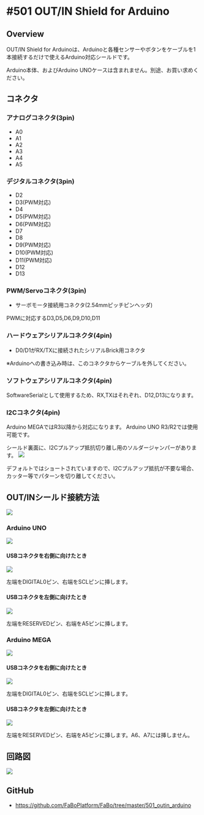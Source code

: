 # #501 OUT/IN Shield for Arduino

[](../img/500_outin/product/501.jpg)
<!--COLORME-->

## Overview
OUT/IN Shield for Arduinoは、Arduinoと各種センサーやボタンをケーブルを1本接続するだけで使えるArduino対応シールドです。

Arduino本体、およびArduino UNOケースは含まれません。別途、お買い求めください。

## コネクタ
[](../img/500_outin/connect/501.jpg)

### アナログコネクタ(3pin)
- A0
- A1
- A2
- A3
- A4
- A5

### デジタルコネクタ(3pin)
- D2
- D3(PWM対応)
- D4
- D5(PWM対応)
- D6(PWM対応)
- D7
- D8
- D9(PWM対応)
- D10(PWM対応)
- D11(PWM対応)
- D12
- D13

### PWM/Servoコネクタ(3pin)
- サーボモータ接続用コネクタ(2.54mmピッチピンヘッダ)

PWMに対応するD3,D5,D6,D9,D10,D11

### ハードウェアシリアルコネクタ(4pin)
- D0/D1がRX/TXに接続されたシリアルBrick用コネクタ

※Arduinoへの書き込み時は、このコネクタからケーブルを外してください。

### ソフトウェアシリアルコネクタ(4pin)
SoftwareSerialとして使用するため、RX,TXはそれぞれ、D12,D13になります。


### I2Cコネクタ(4pin)
Arduino MEGAではR3以降から対応になります。
Arduino UNO R3/R2では使用可能です。

シールド裏面に、I2Cプルアップ抵抗切り離し用のソルダージャンパーがあります。
![](../img/500_outin/docs/501_docs_008.jpg)

デフォルトではショートされていますので、I2Cプルアップ抵抗が不要な場合、カッター等でパターンを切り離してください。

## OUT/INシールド接続方法
![](../img/500_outin/docs/501_docs_001.jpg)

### Arduino UNO
![](../img/500_outin/docs/501_docs_002.jpg)

#### USBコネクタを右側に向けたとき
![](../img/500_outin/docs/501_docs_003.jpg)

左端をDIGITAL0ピン、右端をSCLピンに挿します。

#### USBコネクタを左側に向けたとき
![](../img/500_outin/docs/501_docs_004.jpg)

左端をRESERVEDピン、右端をA5ピンに挿します。

### Arduino MEGA
![](../img/500_outin/docs/501_docs_005.jpg)

#### USBコネクタを右側に向けたとき
![](../img/500_outin/docs/501_docs_006.jpg)

左端をDIGITAL0ピン、右端をSCLピンに挿します。

#### USBコネクタを左側に向けたとき
![](../img/500_outin/docs/501_docs_007.jpg)

左端をRESERVEDピン、右端をA5ピンに挿します。A6、A7には挿しません。

## 回路図
![](../img/500_outin/schematic/501_outin_arduino.png)

## GitHub
- https://github.com/FaBoPlatform/FaBo/tree/master/501_outin_arduino
